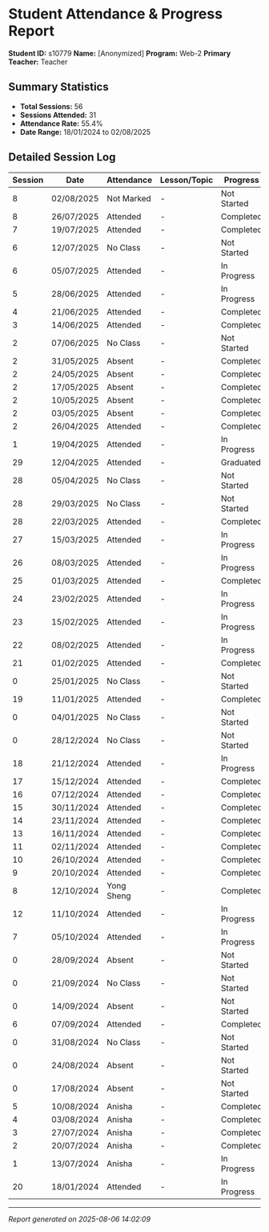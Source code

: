 # Student Attendance & Progress Report

**Student ID:** s10779
**Name:** [Anonymized]
**Program:** Web-2
**Primary Teacher:** Teacher

## Summary Statistics
- **Total Sessions:** 56
- **Sessions Attended:** 31
- **Attendance Rate:** 55.4%
- **Date Range:** 18/01/2024 to 02/08/2025

## Detailed Session Log

| Session | Date | Attendance | Lesson/Topic | Progress |
|---------|------|------------|--------------|----------|
| 8 | 02/08/2025 | Not Marked | - | Not Started |
| 8 | 26/07/2025 | Attended | - | Completed |
| 7 | 19/07/2025 | Attended | - | Completed |
| 6 | 12/07/2025 | No Class | - | Not Started |
| 6 | 05/07/2025 | Attended | - | In Progress |
| 5 | 28/06/2025 | Attended | - | In Progress |
| 4 | 21/06/2025 | Attended | - | Completed |
| 3 | 14/06/2025 | Attended | - | Completed |
| 2 | 07/06/2025 | No Class | - | Not Started |
| 2 | 31/05/2025 | Absent | - | Completed |
| 2 | 24/05/2025 | Absent | - | Completed |
| 2 | 17/05/2025 | Absent | - | Completed |
| 2 | 10/05/2025 | Absent | - | Completed |
| 2 | 03/05/2025 | Absent | - | Completed |
| 2 | 26/04/2025 | Attended | - | Completed |
| 1 | 19/04/2025 | Attended | - | In Progress |
| 29 | 12/04/2025 | Attended | - | Graduated |
| 28 | 05/04/2025 | No Class | - | Not Started |
| 28 | 29/03/2025 | No Class | - | Not Started |
| 28 | 22/03/2025 | Attended | - | Completed |
| 27 | 15/03/2025 | Attended | - | In Progress |
| 26 | 08/03/2025 | Attended | - | In Progress |
| 25 | 01/03/2025 | Attended | - | Completed |
| 24 | 23/02/2025 | Attended | - | In Progress |
| 23 | 15/02/2025 | Attended | - | In Progress |
| 22 | 08/02/2025 | Attended | - | In Progress |
| 21 | 01/02/2025 | Attended | - | Completed |
| 0 | 25/01/2025 | No Class | - | Not Started |
| 19 | 11/01/2025 | Attended | - | Completed |
| 0 | 04/01/2025 | No Class | - | Not Started |
| 0 | 28/12/2024 | No Class | - | Not Started |
| 18 | 21/12/2024 | Attended | - | In Progress |
| 17 | 15/12/2024 | Attended | - | Completed |
| 16 | 07/12/2024 | Attended | - | Completed |
| 15 | 30/11/2024 | Attended | - | Completed |
| 14 | 23/11/2024 | Attended | - | Completed |
| 13 | 16/11/2024 | Attended | - | Completed |
| 11 | 02/11/2024 | Attended | - | Completed |
| 10 | 26/10/2024 | Attended | - | Completed |
| 9 | 20/10/2024 | Attended | - | Completed |
| 8 | 12/10/2024 | Yong Sheng | - | Completed |
| 12 | 11/10/2024 | Attended | - | In Progress |
| 7 | 05/10/2024 | Attended | - | In Progress |
| 0 | 28/09/2024 | Absent | - | Not Started |
| 0 | 21/09/2024 | No Class | - | Not Started |
| 0 | 14/09/2024 | Absent | - | Not Started |
| 6 | 07/09/2024 | Attended | - | Completed |
| 0 | 31/08/2024 | No Class | - | Not Started |
| 0 | 24/08/2024 | Absent | - | Not Started |
| 0 | 17/08/2024 | Absent | - | Not Started |
| 5 | 10/08/2024 | Anisha | - | Completed |
| 4 | 03/08/2024 | Anisha | - | Completed |
| 3 | 27/07/2024 | Anisha | - | Completed |
| 2 | 20/07/2024 | Anisha | - | Completed |
| 1 | 13/07/2024 | Anisha | - | In Progress |
| 20 | 18/01/2024 | Attended | - | In Progress |

---
*Report generated on 2025-08-06 14:02:09*